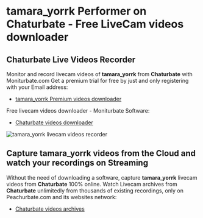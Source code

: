 # tamara_yorrk Performer on Chaturbate - Free LiveCam videos downloader

## Chaturbate Live Videos Recorder

Monitor and record livecam videos of **tamara_yorrk** from **Chaturbate** with Moniturbate.com
Get a premium trial for free by just and only registering with your Email address:
* [tamara_yorrk Premium videos downloader](https://moniturbate.com/request-demo-licence-key.html)

Free livecam videos downloader - Moniturbate Software:
* [Chaturbate videos downloader](https://moniturbate.com/moniturbate-download-software.html)

![tamara_yorrk livecam videos recorder](https://peachurnet.com/templates/moniturbate-software.png)


## Capture tamara_yorrk videos from the Cloud and watch your recordings on Streaming

Without the need of downloading a software, capture **tamara_yorrk** livecam videos from **Chaturbate** 100% online.
Watch Livecam archives from **Chaturbate** unlimitedly from thousands of existing recordings, only on Peachurbate.com and its websites network:
* [Chaturbate videos archives](https://peachurnet.com/)